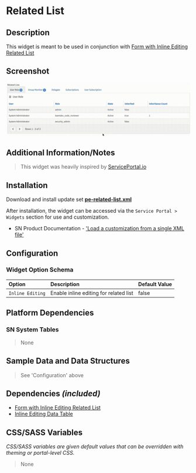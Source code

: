 # Related List

## Description
This widget is meant to be used in conjunction with [Form with Inline Editing Related List](../pe-form-with-related-list/)


## Screenshot

![Related List](../images/pe-related-list.gif)

## Additional Information/Notes

> This widget was heavily inspired by [ServicePortal.io](https://serviceportal.io/downloads/related-list-widget/)


## Installation

Download and install update set **[pe-related-list.xml](../raw/master/pe-related-list/pe-related-list.xml)**

After installation, the widget can be accessed via the `Service Portal > Widgets` section for use and customization.

* SN Product Documentation - ['Load a customization from a single XML file'](https://docs.servicenow.com/bundle/kingston-application-development/page/build/system-update-sets/task/t_SaveAnUpdateSetAsAnXMLFile.html)

## Configuration

### Widget Option Schema

| Option | Description | Default Value |
| :--- | :--- | :--- |
| `Inline Editing` | Enable inline editing for related list   | false |

## Platform Dependencies

### SN System Tables

> None

## Sample Data and Data Structures

> See 'Configuration' above

## Dependencies _(included)_

* [Form with Inline Editing Related List ](../pe-form-with-related-list)
* [Inline Editing Data Table](../pe-inline-editing-data-table)

## CSS/SASS Variables

_CSS/SASS variables are given default values that can be overridden with theming or portal-level CSS._

> None
